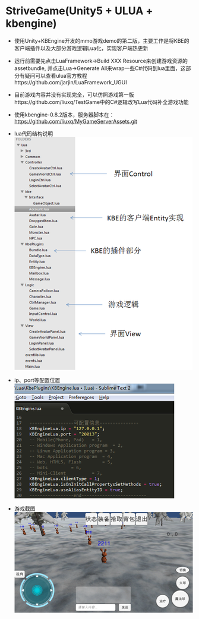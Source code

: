 # StriveGame(Unity5 + ULUA + kbengine)

* 使用Unity+KBEngine开发的mmo游戏demo的第二版，主要工作是将KBE的客户端插件以及大部分游戏逻辑Lua化，实现客户端热更新

* 运行前需要先点击LuaFramework->Build XXX Resource来创建游戏资源的assetbundle, 并点击Lua->Generate All来wrap一些C#代码到lua里面，这部分有疑问可以查看ulua官方教程https://github.com/jarjin/LuaFramework_UGUI

* 目前游戏内容并没有实现完全，可以仿照游戏第一版https://github.com/liuxq/TestGame中的C#逻辑改写Lua代码补全游戏功能

* 使用kbengine-0.8.2版本，服务器脚本在：https://github.com/liuxq/MyGameServerAssets.git

* lua代码结构说明
![ui-demo](/structure.png)
* ip、port等配置位置
![ui-demo2](/config.png)
* 游戏截图
![ui-demo2](/strivegamedemo.png)
